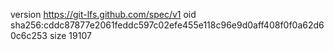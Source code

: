 version https://git-lfs.github.com/spec/v1
oid sha256:cddc87877e2061feddc597c02efe455e118c96e9d0aff408f0f0a62d60c6c253
size 19107
